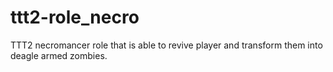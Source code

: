 # ttt2-role_necro
TTT2 necromancer role that is able to revive player and transform them into deagle armed zombies.
